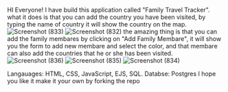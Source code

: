 HI Everyone!
I have build this application called "Family Travel Tracker". what it does is that you can add the country you have been visited, by typing the name of country it will show the country on the map.
![Screenshot (833)](https://github.com/Kashif581/Family_Travel_Tracker/assets/114382367/55cb2c46-03ee-41a7-b1da-c71c2fcdd9dd)
![Screenshot (832)](https://github.com/Kashif581/Family_Travel_Tracker/assets/114382367/b149b11d-7e4a-4957-8283-224d301482b7)
the amazing thing is that you can add the family membares by clicking on "Add Family Membare", it will show you the form to add new membare and select the color, and that membare can also add the countries that he or she has been visited.
![Screenshot (836)](https://github.com/Kashif581/Family_Travel_Tracker/assets/114382367/ea329b62-9793-4542-acd8-3c2ac3abaa3f)
![Screenshot (835)](https://github.com/Kashif581/Family_Travel_Tracker/assets/114382367/1bf91c36-eed4-45a3-931e-0f8ed0fab6f4)
![Screenshot (834)](https://github.com/Kashif581/Family_Travel_Tracker/assets/114382367/d619d968-03f7-4150-97fc-0f962ca85af9)

Langauages: HTML, CSS, JavaScript, EJS, SQL.
Databse: Postgres
I hope you like it make it your own by forking the repo
